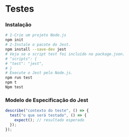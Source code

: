 # Testes

### Instalação

```bash
# 1-Crie um projeto Node.js
npm init
# 2-Instale o pacote do Jest.
npm install --save-dev jest
# Veja se o script test foi incluído no package.json.
# "scripts": {
# "test": "jest",
# }
# Execute o Jest pelo Node.js.
npm run test
npm t
Npm test
```

### Modelo de Especificação do Jest

```js
describe("contexto do teste", () => {
  test("o que será testado", () => {
    expect(); // resultado esperado
  });
});
```
